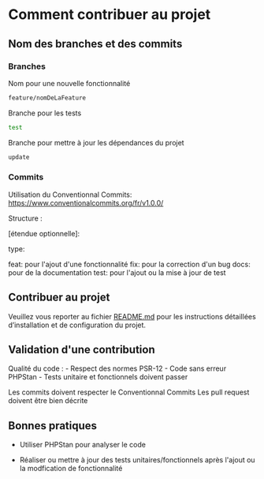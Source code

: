# Comment contribuer au projet

## Nom des branches et des commits

### Branches

Nom pour une nouvelle fonctionnalité

```bash
feature/nomDeLaFeature
```

Branche pour les tests

```bash
test
```

Branche pour mettre à jour les dépendances du projet

```bash
update
```

### Commits

Utilisation du Conventionnal Commits: https://www.conventionalcommits.org/fr/v1.0.0/

Structure :

<type>[étendue optionnelle]: <description>

type:

feat: pour l'ajout d'une fonctionnalité
fix: pour la correction d'un bug
docs: pour de la documentation
test: pour l'ajout ou la mise à jour de test

## Contribuer au projet

Veuillez vous reporter au fichier [README.md](./README.md) pour les instructions détaillées d’installation et de configuration du projet.

## Validation d'une contribution

Qualité du code : - Respect des normes PSR-12 - Code sans erreur PHPStan - Tests unitaire et fonctionnels doivent passer

Les commits doivent respecter le Conventionnal Commits
Les pull request doivent être bien décrite

## Bonnes pratiques

- Utiliser PHPStan pour analyser le code

- Réaliser ou mettre à jour des tests unitaires/fonctionnels après l'ajout ou la modfication de fonctionnalité
